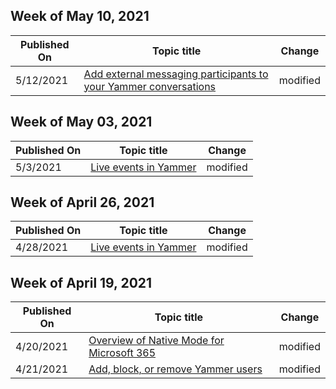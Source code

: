 <!-- This file is generated automatically each week. Changes made to this file will be overwritten.-->



## Week of May 10, 2021


| Published On |Topic title | Change |
|------|------------|--------|
| 5/12/2021 | [Add external messaging participants to your Yammer conversations](/Yammer/work-with-external-users/add-external-participants) | modified |


## Week of May 03, 2021


| Published On |Topic title | Change |
|------|------------|--------|
| 5/3/2021 | [Live events in Yammer](/Yammer/manage-yammer-groups/yammer-live-events) | modified |


## Week of April 26, 2021


| Published On |Topic title | Change |
|------|------------|--------|
| 4/28/2021 | [Live events in Yammer](/Yammer/manage-yammer-groups/yammer-live-events) | modified |


## Week of April 19, 2021


| Published On |Topic title | Change |
|------|------------|--------|
| 4/20/2021 | [Overview of Native Mode for Microsoft 365](/Yammer/configure-your-yammer-network/overview-native-mode) | modified |
| 4/21/2021 | [Add, block, or remove Yammer users](/Yammer/manage-yammer-users/add-block-or-remove-users) | modified |
